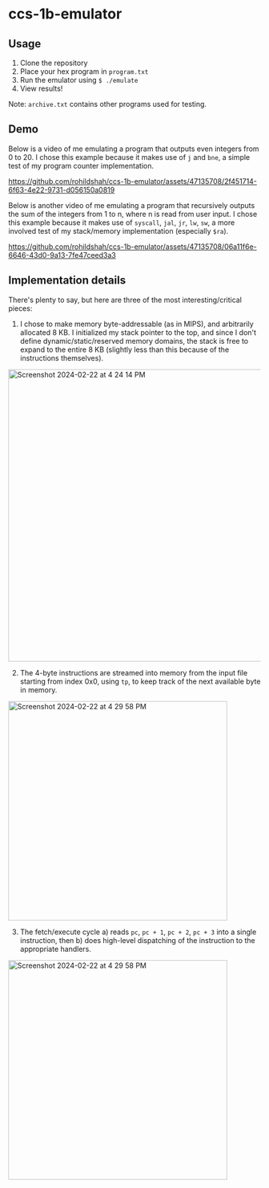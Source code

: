 # ccs-1b-emulator

## Usage
1. Clone the repository
2. Place your hex program in `program.txt`
3. Run the emulator using `$ ./emulate`
4. View results!

Note: `archive.txt` contains other programs used for testing.

## Demo

Below is a video of me emulating a program that outputs even integers from 0 to 20. I chose this example because it makes use of `j` and `bne`, a simple test of my program counter implementation.

https://github.com/rohildshah/ccs-1b-emulator/assets/47135708/2f451714-6f63-4e22-9731-d056150a0819

Below is another video of me emulating a program that recursively outputs the sum of the integers from 1 to n, where n is read from user input. I chose this example because it makes use of `syscall`, `jal`, `jr`, `lw`, `sw`, a more involved test of my stack/memory implementation (especially `$ra`).

https://github.com/rohildshah/ccs-1b-emulator/assets/47135708/06a11f6e-6646-43d0-9a13-7fe47ceed3a3

## Implementation details

There's plenty to say, but here are three of the most interesting/critical pieces:

1. I chose to make memory byte-addressable (as in MIPS), and arbitrarily allocated 8 KB. I initialized my stack pointer to the top, and since I don't define dynamic/static/reserved memory domains, the stack is free to expand to the entire 8 KB (slightly less than this because of the instructions themselves).
<img width="582" alt="Screenshot 2024-02-22 at 4 24 14 PM" src="https://github.com/rohildshah/ccs-1b-emulator/assets/47135708/9912c048-cf01-49d4-8681-101340c8a373">

2. The 4-byte instructions are streamed into memory from the input file starting from index 0x0, using `tp`, to keep track of the next available byte in memory.
<img width="437" alt="Screenshot 2024-02-22 at 4 29 58 PM" src="https://github.com/rohildshah/ccs-1b-emulator/assets/47135708/4ffd2a87-4ed5-463c-b8f3-7eb158c041fa">

3. The fetch/execute cycle a) reads `pc`, `pc + 1`, `pc + 2`, `pc + 3` into a single instruction, then b) does high-level dispatching of the instruction to the appropriate handlers.
<img width="437" alt="Screenshot 2024-02-22 at 4 29 58 PM" src="https://github.com/rohildshah/ccs-1b-emulator/assets/47135708/6d325b82-0bd8-4b64-b977-c39d7e8e6ea5">
